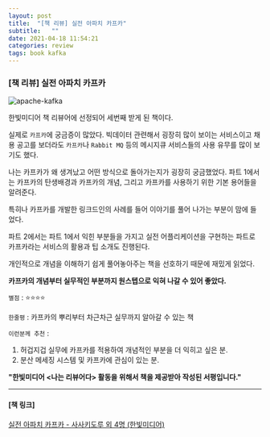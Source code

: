 ```yaml
---
layout: post
title:  "[책 리뷰] 실전 아파치 카프카"
subtitle:   ""
date: 2021-04-18 11:54:21
categories: review
tags: book kafka
---
```


### [책 리뷰] 실전 아파치 카프카

![apache-kafka](https://tva1.sinaimg.cn/large/008eGmZEgy1gpocdjd3nij31210u01ct.jpg)

한빛미디어 책 리뷰어에 선정되어 세번째 받게 된 책이다.

실제로 `카프카`에 궁금증이 많았다. 빅데이터 관련해서 굉장히 많이 보이는 서비스이고 채용 공고를 보더라도 `카프카`나 `Rabbit MQ` 등의 메시지큐 서비스들의 사용 유무를 많이 보기도 했다.

나는 카프카가 왜 생겨났고 어떤 방식으로 돌아가는지가 굉장히 궁금했었다. 파트 1에서는 카프카의 탄생배경과 카프카의 개념, 그리고 카프카를 사용하기 위한 기본 용어들을 알려준다.

특히나 카프카를 개발한 링크드인의 사례를 들어 이야기를 풀어 나가는 부분이 맘에 들었다.

파트 2에서는 파트 1에서 익힌 부분들을 가지고 실전 어플리케이션을 구현하는 파트로 카프카라는 서비스의 활용과 팁 소개도 진행된다.

개인적으로 개념을 이해하기 쉽게 풀어놓아주는 책을 선호하기 때문에 재밌게 읽었다.

**카프카의 개념부터 실무적인 부분까지 원스텝으로 익혀 나갈 수 있어 좋았다.**


`별점` : ⭐️⭐️⭐️⭐️

`한줄평` : 카프카의 뿌리부터 차근차근 실무까지 알아갈 수 있는 책

`이런분께 추천` :  
1. 허겁지겁 실무에 카프카를 적용하여 개념적인 부분을 더 익히고 싶은 분.
2. 분산 메세징 시스템 및 카프카에 관심이 있는 분.

**"한빛미디어 <나는 리뷰어다> 활동을 위해서 책을 제공받아 작성된 서평입니다."**

- - -
#### [책 링크]

[실전 아파치 카프카 - 사사키도루 외 4명 (한빛미디어)](https://www.hanbit.co.kr/store/books/look.php?p_code=B8503179529)